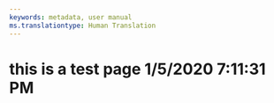 ```yaml
---
keywords: metadata, user manual
ms.translationtype: Human Translation
---
```

# this is a test page 1/5/2020 7:11:31 PM